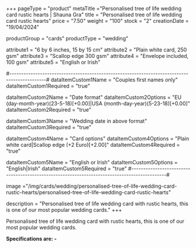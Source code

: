 +++
pageType = "product"
metaTitle ="Personalised tree of life wedding card rustic hearts | Shauna Gra"
title = "Personalised tree of life wedding card rustic hearts"
price = "7.50"
weight = "100"
stock = "2"
creationDate = "19/04/2024"

productGroup = "cards"
productType = "wedding"

attribute1 = "6 by 6 inches, 15 by 15 cm" 
attribute2 = "Plain white card, 250 gsm"
attribute3 = "Scallop edge 300 gsm"
attribute4 = "Envelope included, 100 gsm"
attribute5 = "English or Irish"

#---------------------------------------------------------------------------------------------#
dataItemCustom1Name = "Couples first names only"
dataItemCustom1Required = "true"

dataItemCustom2Name = "Date format"
dataItemCustom2Options = "EU (day-month-year)(23-5-18)[+0.00]|USA (month-day-year)(5-23-18)[+0.00]"
dataItemCustom2Required = "true"

dataItemCustom3Name = "Wedding date in above format"
dataItemCustom3Required = "true"

dataItemCustom4Name = "Card options"
dataItemCustom4Options = "Plain white card|Scallop edge (+2 Euro)[+2.00]"
dataItemCustom4Required = "true"

dataItemCustom5Name = "English or Irish"
dataItemCustom5Options = "English|Irish"
dataItemCustom5Required = "true"
#---------------------------------------------------------------------------------------------#

image ="/img/cards/wedding/personalised-tree-of-life-wedding-card-rustic-hearts/personalised-tree-of-life-wedding-card-rustic-hearts"

description = "Personalised tree of life wedding card with rustic hearts, this is one of our most popular wedding cards."
+++

Personalised tree of life wedding card with rustic hearts, this is one of our most popular wedding cards.

**Specifications are: -**
